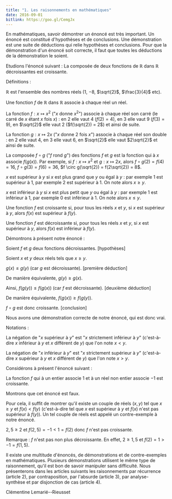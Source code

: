 ```yaml
---
title: "1. Les raisonnements en mathématiques"
date: 2016-09-01
bitlink: https://goo.gl/CemgJx
---
```


En mathématiques, savoir démontrer un énoncé est très important. Un énoncé est constitué d'hypothèses et de conclusions. Une démonstration est une suite de déductions qui relie hypothèses et conclusions. Pour que la démonstration d'un énoncé soit correcte, il faut que toutes les déductions de la démonstration le soient.

Etudions l'énoncé suivant : La composée de deux fonctions de $\mathbb{R}$ dans $\mathbb{R}$ décroissantes est croissante.

Définitions :

$\mathbb{R}$ est l'ensemble des nombres réels ($1$, $-8$, $\sqrt{2}$, $\frac{3}{4}$ etc).
 
Une fonction $f$ de $\mathbb{R}$ dans $\mathbb{R}$ associe à chaque réel un réel.

La fonction $f : x \mapsto x^2$ ("$x$ donne $x^2$") associe à chaque réel son carré (le carré de $x$ étant $x$ fois $x$) : en $2$ elle vaut $4$ ($f(2) = 4$), en $3$ elle vaut $9$ ($f(3) = 9$), en $\sqrt{2}$ elle vaut $2$ ($f(\sqrt{2}) = 2$) et ainsi de suite.

La fonction $g : x \mapsto 2x$ ("$x$ donne $2$ fois $x$") associe à chaque réel son double : en $2$ elle vaut $4$, en $3$ elle vaut $6$, en $\sqrt{2}$ elle vaut $2\sqrt{2}$ et ainsi de suite.

La composée $f \circ g$ ("$f$ rond $g$") des fonctions $f$ et $g$ est la fonction qui à $x$ associe $f(g(x))$.
Par exemple, si $f : x \mapsto x^2$ et $g : x \mapsto 2x$, alors $f \circ g(2) = f(4) = 16$, $f \circ g(3) = f(6) = 36$, $f \circ g(\sqrt{2}) = f(2\sqrt{2}) = 8$.

$x$ est supérieur à $y$ si $x$ est plus grand que $y$ ou égal à $y$ : par exemple $1$ est supérieur à $1$, par exemple $2$ est supérieur à $1$. On note alors $x \geq y$.

$x$ est inférieur à $y$ si $x$ est plus petit que $y$ ou égal à $y$ : par exemple $1$ est inférieur à $1$, par exemple $0$ est inférieur à $1$. On note alors $x \leq y$.

Une fonction $f$ est croissante si, pour tous les réels $x$ et $y$, si $x$ est supérieur à $y$, alors $f(x)$ est supérieur à $f(y)$.

Une fonction $f$ est décroissante si, pour tous les réels $x$ et $y$, si $x$ est supérieur à $y$, alors $f(x)$ est inférieur à $f(y)$.

Démontrons à présent notre énoncé :

Soient $f$ et $g$ deux fonctions décroissantes. [hypothèses] 

Soient $x$ et $y$ deux réels tels que $x \geq y$.

$g(x) \leq g(y)$ (car $g$ est décroissante). [première déduction]

De manière équivalente, $g(y) \geq g(x)$.

Ainsi, $f(g(y)) \leq f(g(x))$ (car $f$ est décroissante). [deuxième déduction]

De manière équivalente, $f(g(x)) \geq f(g(y))$.

$f \circ g$ est donc croissante. [conclusion]

Nous avons une démonstration correcte de notre énoncé, qui est donc vrai.

Notations :

La négation de "$x$ supérieur à $y$" est "$x$ strictement inférieur à $y$" (c'est-à-dire $x$ inférieur à $y$ et $x$ différent de $y$) que l'on note $x < y$.

La négation de "$x$ inférieur à $y$" est "$x$ strictement supérieur à $y$" (c'est-à-dire $x$ supérieur à $y$ et $x$ différent de $y$) que l'on note $x > y$.

Considérons à présent l'énoncé suivant : 

La fonction $f$ qui à un entier associe $1$ et à un réel non entier associe $-1$ est croissante.

Montrons que cet énoncé est faux. 

Pour cela, il suffit de montrer qu'il existe un couple de réels $(x,y)$ tel que $x \geq y$ et $f(x) < f(y)$ (c'est-à-dire tel que $x$ est supérieur à $y$ et $f(x)$ n'est pas supérieur à $f(y)$). Un tel couple de réels est appelé un contre-exemple à notre énoncé.

$2,5 \geq 2$ et $f(2,5) = -1 < 1 = f(2)$ donc $f$ n'est pas croissante.

Remarque : $f$ n'est pas non plus décroissante. En effet, $2 \geq 1,5$ et $f(2) = 1 > -1 = f(1,5)$.

Il existe une multitude d'énoncés, de démonstrations et de contre-exemples en mathématiques. Plusieurs démonstrations utilisent le même type de raisonnement, qu'il est bon de savoir manipuler sans difficulté. Nous présenterons dans les articles suivants les raisonnements par récurrence (article 2), par contraposition, par l'absurde (article 3), par analyse-synthèse et par disjonction de cas (article 4).

Clémentine Lemarié--Rieusset
